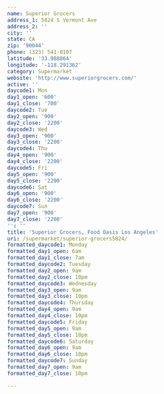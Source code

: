 ```yaml
---
name: Superior Grocers
address_1: 5824 S Vermont Ave
address_2: ''
city: ''
state: CA
zip: '90044'
phone: (323) 541-0107
latitude: '33.988864'
longitude: '-118.291362'
category: Supermarket
website: 'http://www.superiorgrocers.com/'
active: ''
daycode1: Mon
day1_open: '600'
day1_close: '700'
daycode2: Tue
day2_open: '900'
day2_close: '2200'
daycode3: Wed
day3_open: '900'
day3_close: '2200'
daycode4: Thu
day4_open: '900'
day4_close: '2200'
daycode5: Fri
day5_open: '900'
day5_close: '2200'
daycode6: Sat
day6_open: '900'
day6_close: '2200'
daycode7: Sun
day7_open: '900'
day7_close: '2200'
'': ''
title: 'Superior Grocers, Food Oasis Los Angeles'
uri: /supermarket/superior-grocers5824/
formatted_daycode1: Monday
formatted_day1_open: 6am
formatted_day1_close: 7am
formatted_daycode2: Tuesday
formatted_day2_open: 9am
formatted_day2_close: 10pm
formatted_daycode3: Wednesday
formatted_day3_open: 9am
formatted_day3_close: 10pm
formatted_daycode4: Thursday
formatted_day4_open: 9am
formatted_day4_close: 10pm
formatted_daycode5: Friday
formatted_day5_open: 9am
formatted_day5_close: 10pm
formatted_daycode6: Saturday
formatted_day6_open: 9am
formatted_day6_close: 10pm
formatted_daycode7: Sunday
formatted_day7_open: 9am
formatted_day7_close: 10pm

---
```

